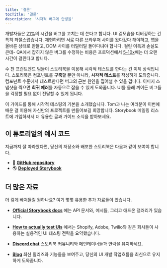 ```yaml
---
title: '결론'
tocTitle: '결론'
description: '시각적 버그에 안녕을'
---
```


개발자들은 [21%](https://ieeexplore.ieee.org/document/895984)의 시간을 버그를 고치는 데 쓴다고 합니다. UI 겉모습을 디버깅하는 건 특히 좌절스럽습니다. 재현하려면 서로 다른 브라우저 사이를 왔다갔다 해야하고, 앱을 올바른 상태로 만들고, DOM 사이를 터덜터덜 돌아다녀야 합니다. 걸린 이득과 손실도 큰데- QA에서 잡히지 않은 버그를 수정하는 비용은 프로덕션에서 [5-10x](https://www.cs.umd.edu/projects/SoftEng/ESEG/papers/82.78.pdf)배는 더 오랜 시간이 걸린다고 합니다.
<!--
Developers spend [21%](https://ieeexplore.ieee.org/document/895984) of their time fixing bugs. Debugging UI appearance can be especially frustrating. Reproductions require you to spin up different browsers, get your app into the right state, and trudge through DOM. The stakes are higher too; uncaught bugs cost [5-10x](https://www.cs.umd.edu/projects/SoftEng/ESEG/papers/82.78.pdf) more time to fix in production than in QA.
-->

수 천 프런트엔드 팀들이 스토리북을 이용해 시각적 테스트를 한다는 건 이제 상식입니다. 스토리북은 컴포넌트를 **구축**할 뿐만 아니라, **시각적 테스트**를 작성하게 도와줍니다. 컴포넌트 수준에서 테스트한다면 버그의 근본 원인을 집어낼 수 있을 겁니다. 이미지 스냅샷을 찍으면 **회귀 에러**를 자동으로 잡을 수 있게 도와줍니다. UI를 몰래 끼어든 버그들을 걱정할 필요 없이 전달할 수 있게 됩니다.
<!--
It's common sense then that thousands of frontend teams visual test using Storybook. Storybook helps you **build** components and write **visual tests**. Running tests at the component level allows you to pinpoint the root cause of a bug. Taking image snapshots helps you catch **regressions** automatically. That means folks can ship UIs without worrying about stowaway bugs.
-->

이 가이드를 통해 시각적 테스팅의 기본을 소개했습니다. Tom과 나는 여러분이 이번에 배운 걸 이용해 자신만의 프로젝트를 만들어보길 희망합니다. Storybook 메일링 리스트에 가입하셔서 더 유용한 글과 가이드 소식을 받아보세요.
<!--
This guide introduced you to the basics of visual testing. Tom and I hope you can build upon these learnings in your own projects. Join the Storybook mailing list to get notified of more helpful articles and guides like this.
-->

<!--
<iframe style="height:400px;width:100%;max-width:800px;margin:0px auto;" src="https://upscri.be/d42fc0?as_embed"></iframe>
-->

<!--
## Sample code for this tutorial
-->
## 이 튜토리얼의 예시 코드

지금까지 잘 따라왔다면, 당신의 저장소와 배포한 스토리북은 다음과 같이 보여야 합니다.
<!-- 
If you've been following along, your repository and deployed Storybook should look like this:
-->

- 📕 [**GitHub repository**](https://github.com/chromaui/learnstorybook-visual-testing-code)
- 🌎 [**Deployed Storybook**](https://6070d9288779ab00214a9831-oymqxvbejc.chromatic.com/?path=/story/commentlist--paginated)

## 더 많은 자료

더 깊게 빠져들길 원하나요? 여기 몇몇 유용한 추가 자료들이 있습니다.
<!--
Want to dive deeper? Here are some additional helpful resources:
-->
- [**Official Storybook docs**](https://storybook.js.org/docs/react/get-started/introduction) 에는 API 문서와, 예시들, 그리고 애드온 갤러리가 있습니다.
- [**How to actually test UIs**](https://storybook.js.org/blog/how-to-actually-test-uis/) 에서는 Shopify, Adobe, Twilio와 같은 회사들이 사용하는 실용적인 UI 테스팅 전략을 요약했습니다. 

- [**Discord chat**](https://discord.gg/UUt2PJb) 스토리북 커뮤니티와 메인테이너들과 연락을 유지하세요.

- [**Blog**](https://medium.com/storybookjs) 최신 릴리즈와 기능들을 보여주고, 당신의 UI 개발 작업흐름을 최신으로 유지하게 도와줍니다.

<!--
- [**Official Storybook docs**](https://storybook.js.org/docs/react/get-started/introduction) has API documentation, examples, and the addon gallery.
- [**How to actually test UIs**](https://storybook.js.org/blog/how-to-actually-test-uis/) is a summary of practical UI testing strategies from Shopify, Adobe, Twilio, and more.

- [**Discord chat**](https://discord.gg/UUt2PJb) puts you in contact with the Storybook community and maintainers.

- [**Blog**](https://medium.com/storybookjs) showcases the latest releases and features to streamline your UI development workflow.
-->
